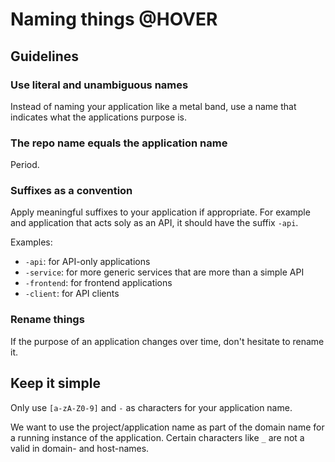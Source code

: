 # Naming things @HOVER

## Guidelines
### Use literal and unambiguous names
Instead of naming your application like a metal band, use a name that indicates what the applications purpose is.

### The repo name equals the application name
Period.

### Suffixes as a convention
Apply meaningful suffixes to your application if appropriate. For example and application that acts soly as an API, it should have the suffix `-api`.

Examples:
* `-api`: for API-only applications
* `-service`: for more generic services that are more than a simple API
* `-frontend`: for frontend applications
* `-client`: for API clients

### Rename things
If the purpose of an application changes over time, don't hesitate to rename it.

## Keep it simple
Only use `[a-zA-Z0-9]` and `-` as characters for your application name.

We want to use the project/application name as part of the domain name for a running instance of the application. Certain characters like `_` are not a valid in domain- and host-names.
